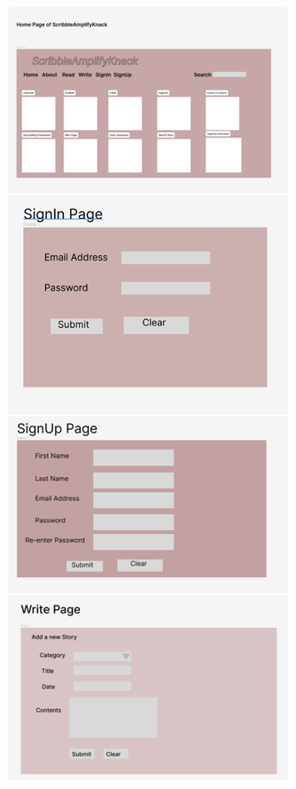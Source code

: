 ![HomePage.PNG](HomePage.PNG)
![SignInPage.PNG](SignInPage.PNG)
![SignUpPage.PNG](SignUpPage.PNG)
![WriteStroyPage.PNG](WriteStroyPage.PNG)